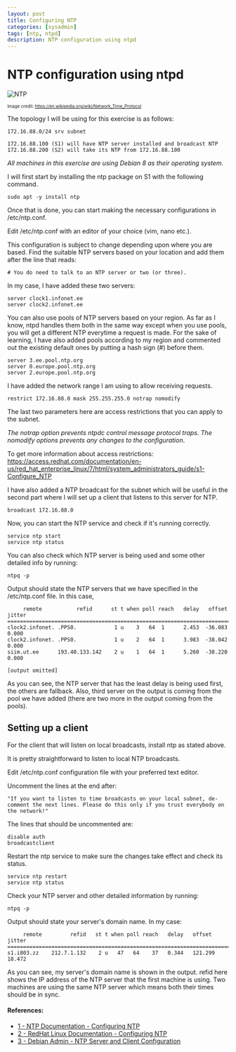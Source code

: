 ```yaml
---
layout: post
title: Configuring NTP
categories: [sysadmin]
tags: [ntp, ntpd]
description: NTP configuration using ntpd
---
```


NTP configuration using ntpd
======

![NTP](https://upload.wikimedia.org/wikipedia/commons/thumb/c/c9/Network_Time_Protocol_servers_and_clients.svg/350px-Network_Time_Protocol_servers_and_clients.svg.png)

<sub><sup>Image credit: https://en.wikipedia.org/wiki/Network_Time_Protocol<sub><sup>

The topology I will be using for this exercise is as follows:

```
172.16.88.0/24 srv subnet

172.16.88.100 (S1) will have NTP server installed and broadcast NTP
172.16.88.200 (S2) will take its NTP from 172.16.88.100
```

_All machines in this exercise are using Debian 8 as their operating system._ 

I will first start by installing the ntp package on S1 with the following command.

```
sudo apt -y install ntp
```

Once that is done, you can start making the necessary configurations in /etc/ntp.conf.

Edit /etc/ntp.conf with an editor of your choice (vim, nano etc.).

This configuration is subject to change depending upon where you are based. Find the suitable NTP servers based on your location and add them after the line that reads:

```
# You do need to talk to an NTP server or two (or three).
```

In my case, I have added these two servers:

```
server clock1.infonet.ee
server clock2.infonet.ee
```

You can also use pools of NTP servers based on your region. As far as I know, ntpd handles them both in the same way except when you use pools, you will get a different NTP everytime a request is made. For the sake of learning, I have also added pools according to my region and commented out the existing default ones by putting a hash sign (#) before them.

```
server 3.ee.pool.ntp.org
server 0.europe.pool.ntp.org
server 2.europe.pool.ntp.org
```

I have added the network range I am using to allow receiving requests.

```
restrict 172.16.88.0 mask 255.255.255.0 notrap nomodify
```

The last two parameters here are access restrictions that you can apply to the subnet.

_The notrap option prevents ntpdc control message protocol traps_. 
_The nomodify options prevents any changes to the configuration_.

To get more information about access restrictions: https://access.redhat.com/documentation/en-us/red_hat_enterprise_linux/7/html/system_administrators_guide/s1-Configure_NTP

I have also added a NTP broadcast for the subnet which will be useful in the second part where I will set up a client that listens to this server for NTP.

```
broadcast 172.16.88.0
```

Now, you can start the NTP service and check if it's running correctly.

```
service ntp start
service ntp status
```

You can also check which NTP server is being used and some other detailed info by running:

```
ntpq -p
```

Output should state the NTP servers that we have specified in the /etc/ntp.conf file. In this case,

```
     remote           refid      st t when poll reach   delay   offset  jitter
==============================================================================
clock2.infonet. .PPS0.	          1 u    3   64  1      2.453  -36.083   0.000
clock2.infonet. .PPS0.	          1 u    2   64  1      3.983  -38.042   0.000
siim.ut.ee      193.40.133.142	  2 u    1   64  1      5.260  -38.220   0.000

[output omitted]
```

As you can see, the NTP server that has the least delay is being used first, the others are fallback. Also, third server on the output is coming from the pool we have added (there are two more in the output coming from the pools). 

Setting up a client
------

For the client that will listen on local broadcasts, install ntp as stated above.
 
It is pretty straightforward to listen to local NTP broadcasts.

Edit /etc/ntp.conf configuration file with your preferred text editor.

Uncomment the lines at the end after:

```
"If you want to listen to time broadcasts on your local subnet, de-comment the next lines. Please do this only if you trust everybody on the network!"
```

The lines that should be uncommented are:

```
disable auth
broadcastclient
```

Restart the ntp service to make sure the changes take effect and check its status.

```
service ntp restart
service ntp status
```

Check your NTP server and other detailed information by running:

```
ntpq -p
```

Output should state your server's domain name. In my case:

```
     remote         refid   st t when poll reach   delay   offset  jitter
==============================================================================
s1.i803.zz    212.7.1.132    2 u   47   64    37   0.344   121.299 18.472
```

As you can see, my server's domain name is shown in the output. refid here shows the IP address of the NTP server that the first machine is using. Two machines are using the same NTP server which means both their times should be in sync.

#### References:
* [1 - NTP Documentation - Configuring NTP](https://support.ntp.org/bin/view/Support/ConfiguringNTP)
* [2 - RedHat Linux Documentation - Configuring NTP](https://access.redhat.com/documentation/en-us/red_hat_enterprise_linux/7/html/system_administrators_guide/s1-Configure_NTP)
* [3 - Debian Admin - NTP Server and Client Configuration](http://www.debianadmin.com/ntp-server-and-client-configuration-in-debian.html)


